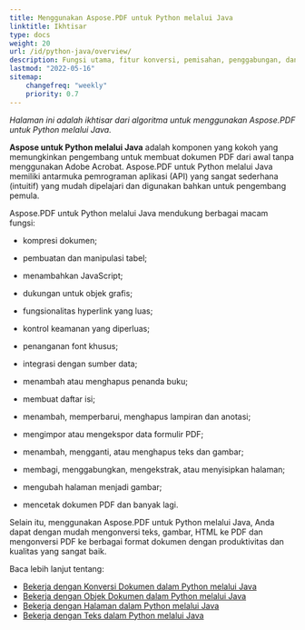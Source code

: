 ```yaml
---
title: Menggunakan Aspose.PDF untuk Python melalui Java
linktitle: Ikhtisar
type: docs
weight: 20
url: /id/python-java/overview/
description: Fungsi utama, fitur konversi, pemisahan, penggabungan, dan melakukan operasi lain terkait pembuatan dan pengeditan PDF menggunakan Python melalui Java
lastmod: "2022-05-16"
sitemap:
    changefreq: "weekly"
    priority: 0.7
---
```


_Halaman ini adalah ikhtisar dari algoritma untuk menggunakan Aspose.PDF untuk Python melalui Java._

**Aspose untuk Python melalui Java** adalah komponen yang kokoh yang memungkinkan pengembang untuk membuat dokumen PDF dari awal tanpa menggunakan Adobe Acrobat. Aspose.PDF untuk Python melalui Java memiliki antarmuka pemrograman aplikasi (API) yang sangat sederhana (intuitif) yang mudah dipelajari dan digunakan bahkan untuk pengembang pemula.

Aspose.PDF untuk Python melalui Java mendukung berbagai macam fungsi:

- kompresi dokumen;
- pembuatan dan manipulasi tabel;
- menambahkan JavaScript;
- dukungan untuk objek grafis;
- fungsionalitas hyperlink yang luas;
- kontrol keamanan yang diperluas;
- penanganan font khusus;

- integrasi dengan sumber data;
- menambah atau menghapus penanda buku;
- membuat daftar isi;
- menambah, memperbarui, menghapus lampiran dan anotasi;
- mengimpor atau mengekspor data formulir PDF;
- menambah, mengganti, atau menghapus teks dan gambar;
- membagi, menggabungkan, mengekstrak, atau menyisipkan halaman;
- mengubah halaman menjadi gambar;
- mencetak dokumen PDF dan banyak lagi.

Selain itu, menggunakan Aspose.PDF untuk Python melalui Java, Anda dapat dengan mudah mengonversi teks, gambar, HTML ke PDF dan mengonversi PDF ke berbagai format dokumen dengan produktivitas dan kualitas yang sangat baik.

Baca lebih lanjut tentang:

- [Bekerja dengan Konversi Dokumen dalam Python melalui Java](/pdf/id/python-java/conversion/)
- [Bekerja dengan Objek Dokumen dalam Python melalui Java](/pdf/id/python-java/working-with-documents/)
- [Bekerja dengan Halaman dalam Python melalui Java](/pdf/id/python-java/working-with-pages/)
- [Bekerja dengan Teks dalam Python melalui Java](/pdf/id/python-java/working-with-text/)